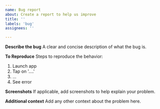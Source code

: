 ```yaml
---
name: Bug report
about: Create a report to help us improve
title: ''
labels: 'bug'
assignees: ''

---
```


**Describe the bug**
A clear and concise description of what the bug is.

**To Reproduce**
Steps to reproduce the behavior:
1. Launch app
2. Tap on '....'
3. ...
4. See error

**Screenshots**
If applicable, add screenshots to help explain your problem.

**Additional context**
Add any other context about the problem here.
